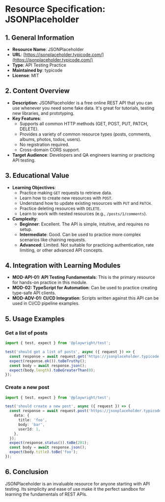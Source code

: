 # Resource Specification: JSONPlaceholder

## 1. General Information
- **Resource Name**: JSONPlaceholder
- **URL**: [https://jsonplaceholder.typicode.com/](https://jsonplaceholder.typicode.com/)
- **Type**: API Testing Practice
- **Maintained by**: typicode
- **License**: MIT

## 2. Content Overview
- **Description**: JSONPlaceholder is a free online REST API that you can use whenever you need some fake data. It's great for tutorials, testing new libraries, and prototyping.
- **Key Features**:
  - Supports all common HTTP methods (GET, POST, PUT, PATCH, DELETE).
  - Provides a variety of common resource types (posts, comments, albums, photos, todos, users).
  - No registration required.
  - Cross-domain CORS support.
- **Target Audience**: Developers and QA engineers learning or practicing API testing.

## 3. Educational Value
- **Learning Objectives**:
  - Practice making `GET` requests to retrieve data.
  - Learn how to create new resources with `POST`.
  - Understand how to update existing resources with `PUT` and `PATCH`.
  - Practice deleting resources with `DELETE`.
  - Learn to work with nested resources (e.g., `/posts/1/comments`).
- **Complexity**:
  - **Beginner**: Excellent. The API is simple, intuitive, and requires no setup.
  - **Intermediate**: Good. Can be used to practice more complex scenarios like chaining requests.
  - **Advanced**: Limited. Not suitable for practicing authentication, rate limiting, or other advanced API concepts.

## 4. Integration with Learning Modules
- **MOD-API-01: API Testing Fundamentals**: This is the primary resource for hands-on practice in this module.
- **MOD-02: TypeScript for Automation**: Can be used to practice creating type-safe API clients.
- **MOD-ADV-01: CI/CD Integration**: Scripts written against this API can be used in CI/CD pipeline examples.

## 5. Usage Examples

### Get a list of posts
```typescript
import { test, expect } from '@playwright/test';

test('should get a list of posts', async ({ request }) => {
  const response = await request.get('https://jsonplaceholder.typicode.com/posts');
  expect(response.ok()).toBeTruthy();
  const body = await response.json();
  expect(body.length).toBeGreaterThan(0);
});
```

### Create a new post
```typescript
import { test, expect } from '@playwright/test';

test('should create a new post', async ({ request }) => {
  const response = await request.post('https://jsonplaceholder.typicode.com/posts', {
    data: {
      title: 'foo',
      body: 'bar',
      userId: 1,
    },
  });
  expect(response.status()).toBe(201);
  const body = await response.json();
  expect(body.title).toBe('foo');
});
```

## 6. Conclusion
JSONPlaceholder is an invaluable resource for anyone starting with API testing. Its simplicity and ease of use make it the perfect sandbox for learning the fundamentals of REST APIs.